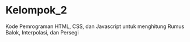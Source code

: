 # Kelompok_2
Kode Pemrograman HTML, CSS, dan Javascript untuk menghitung Rumus Balok, Interpolasi, dan Persegi
